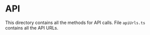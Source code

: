 # API

This directory contains all the methods for API calls.
File `apiUrls.ts` contains all the API URLs.